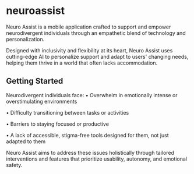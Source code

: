 # neuroassist

Neuro Assist is a mobile application crafted to support and empower neurodivergent individuals
through an empathetic blend of technology and personalization.

Designed with inclusivity and flexibility at its heart, Neuro Assist uses cutting-edge AI to
personalize support and adapt to users' changing needs, helping them thrive in a world that
often lacks accommodation.

## Getting Started

Neurodivergent individuals face:
• Overwhelm in emotionally intense or overstimulating environments

• Difficulty transitioning between tasks or activities

• Barriers to staying focused or productive

• A lack of accessible, stigma-free tools designed for them, not just adapted to them

Neuro Assist aims to address these issues holistically through tailored interventions and
features that prioritize usability, autonomy, and emotional safety.
